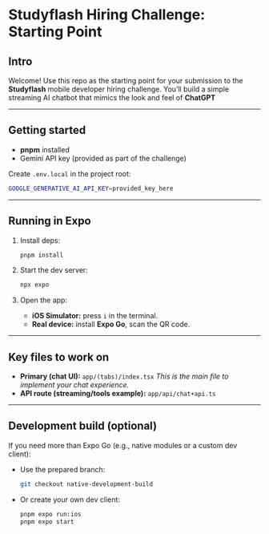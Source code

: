# Studyflash Hiring Challenge: Starting Point

## Intro

Welcome! Use this repo as the starting point for your submission to the **Studyflash** mobile developer hiring challenge. You’ll build a simple streaming AI chatbot that mimics the look and feel of **ChatGPT**

---

## Getting started

- **pnpm** installed
- Gemini API key (provided as part of the challenge)

Create `.env.local` in the project root:

```bash
GOOGLE_GENERATIVE_AI_API_KEY=provided_key_here
```

---

## Running in Expo

1. Install deps:

   ```bash
   pnpm install
   ```

2. Start the dev server:

   ```bash
   npx expo
   ```

3. Open the app:
   - **iOS Simulator:** press `i` in the terminal.
   - **Real device:** install **Expo Go**, scan the QR code.

---

## Key files to work on

- **Primary (chat UI):** `app/(tabs)/index.tsx`
  _This is the main file to implement your chat experience._
- **API route (streaming/tools example):** `app/api/chat+api.ts`

---

## Development build (optional)

If you need more than Expo Go (e.g., native modules or a custom dev client):

- Use the prepared branch:

  ```bash
  git checkout native-development-build
  ```

- Or create your own dev client:

  ```bash
  pnpm expo run:ios
  pnpm expo start
  ```
